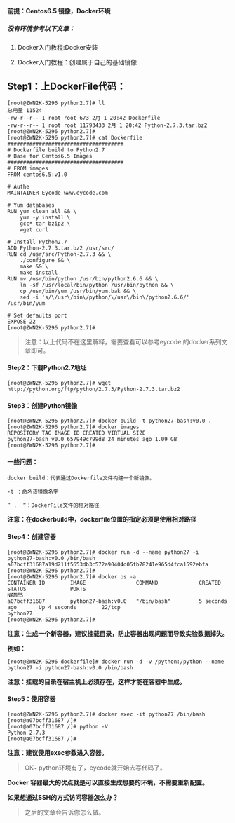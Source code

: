 **前提：Centos6.5 镜像，Docker环境**


##### 没有环境参考以下文章：

1.  Docker入门教程:Docker安装

2.  Docker入门教程：创建属于自己的基础镜像


## Step1：上DockerFile代码：

	[root@ZWN2K-5296 python2.7]# ll
	总用量 11524
	-rw-r--r-- 1 root root 673 2月 1 20:42 Dockerfile
	-rw-r--r-- 1 root root 11793433 2月 1 20:42 Python-2.7.3.tar.bz2
	[root@ZWN2K-5296 python2.7]# 
	[root@ZWN2K-5296 python2.7]# cat Dockerfile 
	#####################################
	# Dockerfile build to Python2.7
	# Base for Centos6.5 Images
	#####################################
	# FROM images
	FROM centos6.5:v1.0
	
	# Authe
	MAINTAINER Eycode www.eycode.com
	
	# Yum databases
	RUN	yum clean all && \
		yum -y install \
		gcc* tar bzip2 \
		wget curl 
		
	# Install Python2.7
	ADD	Python-2.7.3.tar.bz2 /usr/src/
	RUN	cd /usr/src/Python-2.7.3 && \
		./configure && \
		make && \
		make install
	RUN	mv /usr/bin/python /usr/bin/python2.6.6 && \
		ln -sf /usr/local/bin/python /usr/bin/python && \
		cp /usr/bin/yum /usr/bin/yum.bak && \
		sed -i 's/\/usr\/bin\/python/\/usr\/bin\/python2.6.6/' /usr/bin/yum
	
	# Set defaults port
	EXPOSE 22
	[root@ZWN2K-5296 python2.7]#
 

> 注意：以上代码不在这里解释，需要查看可以参考eycode 的docker系列文章即可。

 

#### Step2：下载Python2.7地址

	[root@ZWN2K-5296 python2.7]# wget http://python.org/ftp/python/2.7.3/Python-2.7.3.tar.bz2

#### Step3：创建Python镜像
	[root@ZWN2K-5296 python2.7]# docker build -t python27-bash:v0.0 .
	[root@ZWN2K-5296 python2.7]# docker images
	REPOSITORY TAG IMAGE ID CREATED VIRTUAL SIZE
	python27-bash v0.0 657949c799d8 24 minutes ago 1.09 GB
	[root@ZWN2K-5296 python2.7]#

#### 一些问题：

	docker build：代表通过Dockerfile文件构建一个新镜像。
	
	-t ：命名该镜像名字
	
	” .  “：DockerFile文件的相对路径

**注意：在dockerbuild中，dockerfile位置的指定必须是使用相对路径**


#### Step4：创建容器

	[root@ZWN2K-5296 python2.7]# docker run -d --name python27 -i python27-bash:v0.0 /bin/bash
	a07bcff31687a19d211f5653db3c572a90404d05fb78241e965d4fca1592ebfa
	[root@ZWN2K-5296 python2.7]# 
	[root@ZWN2K-5296 python2.7]# docker ps -a
	CONTAINER ID        IMAGE                COMMAND             CREATED             STATUS              PORTS                                                           NAMES
	a07bcff31687        python27-bash:v0.0   "/bin/bash"         5 seconds ago       Up 4 seconds        22/tcp                                                          python27                    
	[root@ZWN2K-5296 python2.7]#
 

**注意：生成一个新容器，建议挂载目录，防止容器出现问题而导致实验数据掉失。**


**例如：**

	[root@ZWN2K-5296 dockerfile]# docker run -d -v /python:/python --name python27 -i python27-bash:v0.0 /bin/bash
 

**注意：挂载的目录在宿主机上必须存在，这样才能在容器中生成。**


#### Step5：使用容器

	[root@ZWN2K-5296 python2.7]# docker exec -it python27 /bin/bash
	[root@a07bcff31687 /]# 
	[root@a07bcff31687 /]# python -V
	Python 2.7.3
	[root@a07bcff31687 /]#

**注意：建议使用exec参数进入容器。**


> OK~ python环境有了，eycode就开始去写代码了。


**Docker 容器最大的优点就是可以直接生成想要的环境，不需要重新配置。**


**如果想通过SSH的方式访问容器怎么办？**

> 之后的文章会告诉你怎么做。